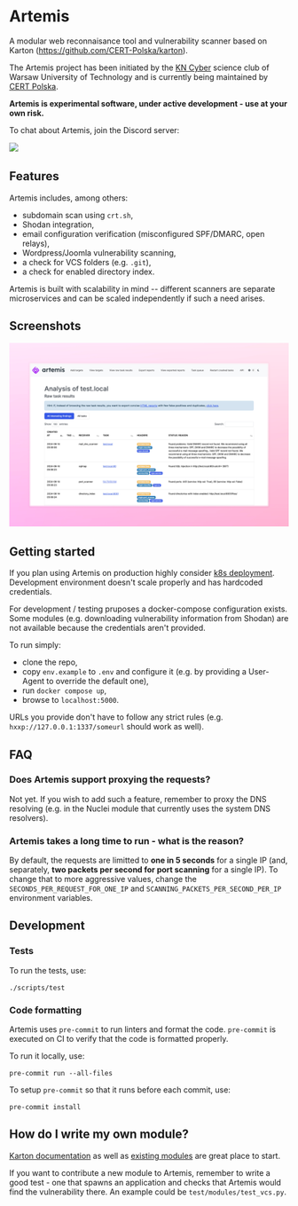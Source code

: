 # Artemis
A modular web reconnaisance tool and vulnerability scanner based on Karton
(https://github.com/CERT-Polska/karton).

The Artemis project has been initiated by the [KN Cyber](https://kncyber.pl/) science club of Warsaw University of Technology and is currently being maintained by [CERT Polska](https://cert.pl).

**Artemis is experimental software, under active development - use at your own risk.**

To chat about Artemis, join the Discord server:

[![](https://dcbadge.vercel.app/api/server/GfUW4mZmy9)](https://discord.gg/GfUW4mZmy9)

## Features
Artemis includes, among others:

 - subdomain scan using `crt.sh`,
 - Shodan integration,
 - email configuration verification (misconfigured SPF/DMARC, open relays),
 - Wordpress/Joomla vulnerability scanning,
 - a check for VCS folders (e.g. `.git`),
 - a check for enabled directory index.

Artemis is built with scalability in mind -- different scanners are separate microservices
and can be scaled independently if such a need arises.

## Screenshots
![Artemis - scan](.github/screenshots/scan.png)

## Getting started
If you plan using Artemis on production highly consider [k8s deployment](k8s/README.md). Development
environment doesn't scale properly and has hardcoded credentials.

For development / testing pruposes a docker-compose configuration exists. Some modules (e.g. downloading
vulnerability information from Shodan) are not available because the credentials aren't provided.

To run simply:

 - clone the repo,
 - copy `env.example` to `.env` and configure it (e.g. by providing a User-Agent to override the default one),
 - run `docker compose up`,
 - browse to `localhost:5000`.

URLs you provide don't have to follow any strict rules (e.g. `hxxp://127.0.0.1:1337/someurl` should work as well).

## FAQ
### Does Artemis support proxying the requests?
Not yet. If you wish to add such a feature, remember to proxy the DNS resolving (e.g. in the Nuclei module
that currently uses the system DNS resolvers).

### Artemis takes a long time to run - what is the reason?
By default, the requests are limitted to **one in 5 seconds** for a single IP (and, separately, **two packets
per second for port scanning** for a single IP). To change that to more aggressive values, change the
`SECONDS_PER_REQUEST_FOR_ONE_IP` and `SCANNING_PACKETS_PER_SECOND_PER_IP` environment variables.

## Development

### Tests
To run the tests, use:

```
./scripts/test
```

### Code formatting
Artemis uses `pre-commit` to run linters and format the code.
`pre-commit` is executed on CI to verify that the code is formatted properly.

To run it locally, use:

```
pre-commit run --all-files
```

To setup `pre-commit` so that it runs before each commit, use:

```
pre-commit install
```

## How do I write my own module?

[Karton documentation](https://karton-core.readthedocs.io/en/latest/) as well
as [existing modules](artemis/modules) are great place to start.

If you want to contribute a new module to Artemis, remember to write a good test - one
that spawns an application and checks that Artemis would find the vulnerability there.
An example could be `test/modules/test_vcs.py`.
